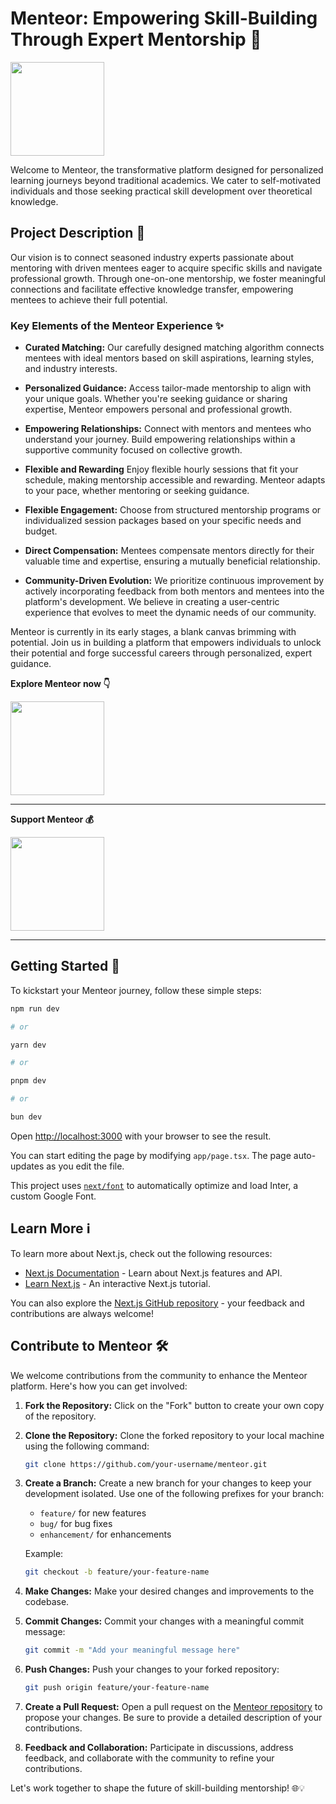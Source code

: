 
# Menteor: Empowering Skill-Building Through Expert Mentorship 🚀

<div style="display: inline-block; margin-right: 0.25rem;"><a href="https://www.menteor.space/"><img src="https://www.menteor.space/_next/static/media/logo.0e28b26c.svg" width="150"/></a></div> 

Welcome to Menteor, the transformative platform designed for personalized learning journeys beyond traditional academics. We cater to self-motivated individuals and those seeking practical skill development over theoretical knowledge.

## Project Description 🌟

Our vision is to connect seasoned industry experts passionate about mentoring with driven mentees eager to acquire specific skills and navigate professional growth. Through one-on-one mentorship, we foster meaningful connections and facilitate effective knowledge transfer, empowering mentees to achieve their full potential.

### Key Elements of the Menteor Experience ✨

- **Curated Matching:** Our carefully designed matching algorithm connects mentees with ideal mentors based on skill aspirations, learning styles, and industry interests.
-  **Personalized Guidance:** Access tailor-made mentorship to align with your unique goals. Whether you're seeking guidance or sharing expertise, Menteor empowers personal and professional growth.
- **Empowering Relationships:** Connect with mentors and mentees who understand your journey. Build empowering relationships within a supportive community focused on collective growth.
- **Flexible and Rewarding**  Enjoy flexible hourly sessions that fit your schedule, making mentorship accessible and rewarding. Menteor adapts to your pace, whether mentoring or seeking guidance.

- **Flexible Engagement:** Choose from structured mentorship programs or individualized session packages based on your specific needs and budget.

- **Direct Compensation:** Mentees compensate mentors directly for their valuable time and expertise, ensuring a mutually beneficial relationship.

- **Community-Driven Evolution:** We prioritize continuous improvement by actively incorporating feedback from both mentors and mentees into the platform's development. We believe in creating a user-centric experience that evolves to meet the dynamic needs of our community.

Menteor is currently in its early stages, a blank canvas brimming with potential. Join us in building a platform that empowers individuals to unlock their potential and forge successful careers through personalized, expert guidance.

**Explore Menteor now 👇**  
<div style="display: inline-block; margin-right: 0.25rem;"><a href="https://www.menteor.space/"><img src="https://www.menteor.space/_next/static/media/logo.0e28b26c.svg" width="150"/></a></div> 

---

**Support Menteor 💰** 
<div style="display: inline-block; margin-right: 0.25rem;"><a href="https://www.buymeacoffee.com/kabeerhadi"><img src="https://cdn.buymeacoffee.com/buttons/v2/default-yellow.png" width="150"/></a></div>

---





## Getting Started 🚀

To kickstart your Menteor journey, follow these simple steps:

```bash
npm run dev

# or

yarn dev

# or

pnpm dev

# or

bun dev
```

Open [http://localhost:3000](http://localhost:3000) with your browser to see the result.

You can start editing the page by modifying `app/page.tsx`. The page auto-updates as you edit the file.

This project uses [`next/font`](https://nextjs.org/docs/basic-features/font-optimization) to automatically optimize and load Inter, a custom Google Font.

## Learn More ℹ️

To learn more about Next.js, check out the following resources:

- [Next.js Documentation](https://nextjs.org/docs) - Learn about Next.js features and API.
- [Learn Next.js](https://nextjs.org/learn) - An interactive Next.js tutorial.

You can also explore the [Next.js GitHub repository](https://github.com/vercel/next.js/) - your feedback and contributions are always welcome!

## Contribute to Menteor 🛠️

We welcome contributions from the community to enhance the Menteor platform. Here's how you can get involved:

1. **Fork the Repository:** Click on the "Fork" button to create your own copy of the repository.

2. **Clone the Repository:** Clone the forked repository to your local machine using the following command:
    ```bash
    git clone https://github.com/your-username/menteor.git
    ```

3. **Create a Branch:** Create a new branch for your changes to keep your development isolated. Use one of the following prefixes for your branch:
    - `feature/` for new features
    - `bug/` for bug fixes
    - `enhancement/` for enhancements

    Example:
    ```bash
    git checkout -b feature/your-feature-name
    ```

4. **Make Changes:** Make your desired changes and improvements to the codebase.

5. **Commit Changes:** Commit your changes with a meaningful commit message:
    ```bash
    git commit -m "Add your meaningful message here"
    ```

6. **Push Changes:** Push your changes to your forked repository:
    ```bash
    git push origin feature/your-feature-name
    ```

7. **Create a Pull Request:** Open a pull request on the [Menteor repository](https://github.com/menteor/menteor) to propose your changes. Be sure to provide a detailed description of your contributions.

8. **Feedback and Collaboration:** Participate in discussions, address feedback, and collaborate with the community to refine your contributions.

Let's work together to shape the future of skill-building mentorship! 🌐💡
